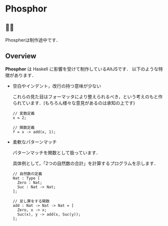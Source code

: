 # Phosphor

## 👷‍♂️
Phospherは制作途中です．

## Overview
**Phosphor** は Haskell に影響を受けて制作しているAltJSです．
以下のような特徴があります．

- 空白やインデント，改行の持つ意味が少ない

  これらの見た目はフォーマッタにより整えられるべき，という考えのもと作られています．(もちろん様々な意見があるのは承知の上です)
  ```
  // 変数定義
  x = 2;
  
  // 関数定義
  f = x -> add(x, 1);
  ```
 
- 柔軟なパターンマッチ

  パターンマッチを関数として扱っています．
  
  具体例として，「2つの自然数の合計」を計算するプログラムを示します．
  ```
  // 自然数の定義
  Nat : Type [
    Zero : Nat;
    Suc : Nat -> Nat;
  ];
  
  // 足し算をする関数
  add : Nat -> Nat -> Nat = [
    Zero, x -> x;
    Suc(x), y -> add(x, Suc(y));
  ];
  ```
  
